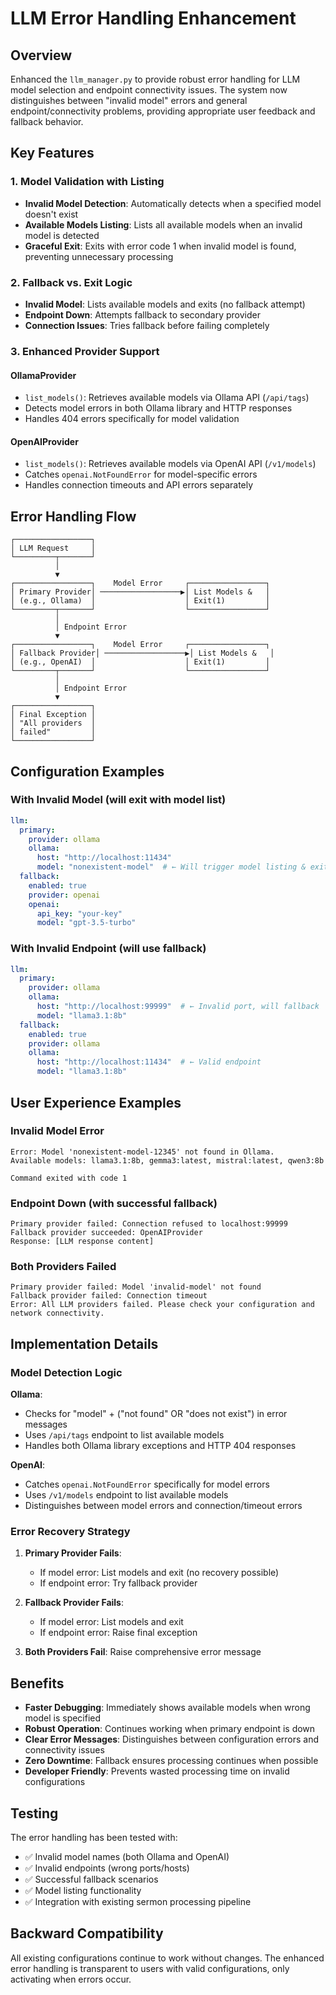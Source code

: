 # LLM Error Handling Enhancement

## Overview

Enhanced the `llm_manager.py` to provide robust error handling for LLM model selection and endpoint connectivity issues. The system now distinguishes between "invalid model" errors and general endpoint/connectivity problems, providing appropriate user feedback and fallback behavior.

## Key Features

### 1. Model Validation with Listing

- **Invalid Model Detection**: Automatically detects when a specified model doesn't exist
- **Available Models Listing**: Lists all available models when an invalid model is detected
- **Graceful Exit**: Exits with error code 1 when invalid model is found, preventing unnecessary processing

### 2. Fallback vs. Exit Logic

- **Invalid Model**: Lists available models and exits (no fallback attempt)
- **Endpoint Down**: Attempts fallback to secondary provider
- **Connection Issues**: Tries fallback before failing completely

### 3. Enhanced Provider Support

#### OllamaProvider
- `list_models()`: Retrieves available models via Ollama API (`/api/tags`)
- Detects model errors in both Ollama library and HTTP responses
- Handles 404 errors specifically for model validation

#### OpenAIProvider
- `list_models()`: Retrieves available models via OpenAI API (`/v1/models`)
- Catches `openai.NotFoundError` for model-specific errors
- Handles connection timeouts and API errors separately

## Error Handling Flow

```
┌─────────────────┐
│ LLM Request     │
└─────────┬───────┘
          │
          ▼
┌─────────────────┐    Model Error     ┌─────────────────┐
│ Primary Provider│ ──────────────────▶│ List Models &   │
│ (e.g., Ollama)  │                    │ Exit(1)         │
└─────────┬───────┘                    └─────────────────┘
          │
          │ Endpoint Error
          ▼
┌─────────────────┐    Model Error     ┌─────────────────┐
│ Fallback Provider│ ──────────────────▶│ List Models &   │
│ (e.g., OpenAI)  │                    │ Exit(1)         │
└─────────┬───────┘                    └─────────────────┘
          │
          │ Endpoint Error
          ▼
┌─────────────────┐
│ Final Exception │
│ "All providers  │
│ failed"         │
└─────────────────┘
```

## Configuration Examples

### With Invalid Model (will exit with model list)
```yaml
llm:
  primary:
    provider: ollama
    ollama:
      host: "http://localhost:11434"
      model: "nonexistent-model"  # ← Will trigger model listing & exit
  fallback:
    enabled: true
    provider: openai
    openai:
      api_key: "your-key"
      model: "gpt-3.5-turbo"
```

### With Invalid Endpoint (will use fallback)
```yaml
llm:
  primary:
    provider: ollama
    ollama:
      host: "http://localhost:99999"  # ← Invalid port, will fallback
      model: "llama3.1:8b"
  fallback:
    enabled: true
    provider: ollama
    ollama:
      host: "http://localhost:11434"  # ← Valid endpoint
      model: "llama3.1:8b"
```

## User Experience Examples

### Invalid Model Error
```
Error: Model 'nonexistent-model-12345' not found in Ollama.
Available models: llama3.1:8b, gemma3:latest, mistral:latest, qwen3:8b

Command exited with code 1
```

### Endpoint Down (with successful fallback)
```
Primary provider failed: Connection refused to localhost:99999
Fallback provider succeeded: OpenAIProvider
Response: [LLM response content]
```

### Both Providers Failed
```
Primary provider failed: Model 'invalid-model' not found
Fallback provider failed: Connection timeout
Error: All LLM providers failed. Please check your configuration and network connectivity.
```

## Implementation Details

### Model Detection Logic

**Ollama**: 
- Checks for "model" + ("not found" OR "does not exist") in error messages
- Uses `/api/tags` endpoint to list available models
- Handles both Ollama library exceptions and HTTP 404 responses

**OpenAI**:
- Catches `openai.NotFoundError` specifically for model errors
- Uses `/v1/models` endpoint to list available models
- Distinguishes between model errors and connection/timeout errors

### Error Recovery Strategy

1. **Primary Provider Fails**:
   - If model error: List models and exit (no recovery possible)
   - If endpoint error: Try fallback provider

2. **Fallback Provider Fails**:
   - If model error: List models and exit 
   - If endpoint error: Raise final exception

3. **Both Providers Fail**: Raise comprehensive error message

## Benefits

- **Faster Debugging**: Immediately shows available models when wrong model is specified
- **Robust Operation**: Continues working when primary endpoint is down
- **Clear Error Messages**: Distinguishes between configuration errors and connectivity issues
- **Zero Downtime**: Fallback ensures processing continues when possible
- **Developer Friendly**: Prevents wasted processing time on invalid configurations

## Testing

The error handling has been tested with:
- ✅ Invalid model names (both Ollama and OpenAI)
- ✅ Invalid endpoints (wrong ports/hosts)
- ✅ Successful fallback scenarios
- ✅ Model listing functionality
- ✅ Integration with existing sermon processing pipeline

## Backward Compatibility

All existing configurations continue to work without changes. The enhanced error handling is transparent to users with valid configurations, only activating when errors occur.
